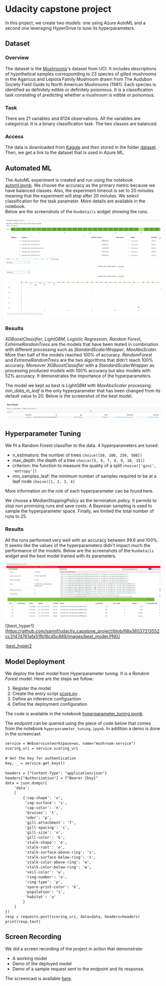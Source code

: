 # Udacity capstone project
In this project, we create two models: one using Azure AutoML and a second one leveraging HyperDrive to tune its hyperparameters.

## Dataset
### Overview
The dataset is the [Mushrooms](https://archive.ics.uci.edu/ml/datasets/mushroom)'s dataset from UCI. It includes descriptions of hypothetical samples corresponding to 23 species of gilled mushrooms in the Agaricus and Lepiota Family Mushroom drawn from The Audubon Society Field Guide to North American Mushrooms (1981). Each species is identified as definitely edible or definitely poisonous. It is a classification task consisting of predicting whether a mushroom is edible or poisonous.

### Task
There are 21 variables and 8124 observations. All the variables are categorical. It is a binary classification task. The two classes are balanced.  

### Access
The data is downloaded from [Kaggle](https://www.kaggle.com/uciml/mushroom-classification) and then stored in the folder [dataset](https://github.com/sannif/udacity_capstone_project/blob/bae713dfb6b071da6282cc004f1400e8a8131ffc/dataset/mushrooms.csv). Then, we get a link to the dataset that is used in Azure ML.

## Automated ML
The AutoML experiment is created and run using the notebook [automl.ipynb](https://github.com/sannif/udacity_capstone_project/blob/bae713dfb6b071da6282cc004f1400e8a8131ffc/automl.ipynb). We choose the accuracy as the primary metric because we have balanced classes. Also, the experiment timeout is set to 20 minutes meaning that the experiment will stop after 20 minutes. We select classification for the task parameter. More details are available in the notebook.  
Below are the screenshots of the `RunDetails` widget showing the runs.  

![run_details_automl1](https://github.com/sannif/udacity_capstone_project/blob/68a36537213552cc3147d761afa51fb16cd5c869/images/run_details_part1.PNG)
![run_details_automl1](https://github.com/sannif/udacity_capstone_project/blob/68a36537213552cc3147d761afa51fb16cd5c869/images/run_details_part2.PNG)


### Results
*XGBoostClassifier*, *LightGBM*, *Logistic Regression*, *Random Forest*, *ExtremeRandomTrees* are the models that have been tested in combination with different processing such as *StandardScalerWrapper*, *MaxAbsScaler*. More than half of the models reached 100% of accuracy. *RandomForest* and *ExtremeRandomTrees* are the two algorithms that didn't reach 100% accuracy. Moreover *XGBoostClassifier* with a *StandardScalerWrapper* as processing produced models with 100% accuracy but also models with 52% accuracy. It demonstrates the importance of the hyperparameters.  

The model we kept as best is *LightGBM* with *MaxAbsScaler* processing. *min_data_in_leaf* is the only hyperparameter that has been changed from its default value to 20. Below is the screenshot of the best model.  

![best_automl](https://github.com/sannif/udacity_capstone_project/blob/68a36537213552cc3147d761afa51fb16cd5c869/images/best_automl_model.PNG)


## Hyperparameter Tuning
We fit a Random Forest classifier to the data. 4 hyperparameters are tuned:  
* n_estimators: the number of trees ```choice([50, 100, 250, 500])```
* max_depth: the depth of a tree ```choice([5, 6, 7, 8, 9, 10, 15])```
* criterion: the function to measure the quality of a split ```choice(['gini', 'entropy'])```
* min_samples_leaf: the minimum number of samples required to be at a leaf node ```choice([1, 2, 3, 4]```  

More information on the role of each hyperparameter can be found here.  

We choose a *MedianStoppingPolicy* as the termination policy. It permits to stop non promising runs and save costs. A Bayesian sampling is used to sample the hyperparameter space. Finally, we limited the total number of runs to 25.

### Results
All the runs performed very well with an accuracy between 99.6 and 100%. It seems like the values of the hyperparameters didn't impact much the performance of the models. Below are the screenshots of the `RunDetails` widget and the best model trained with its parameters.

![run_hyper](https://github.com/sannif/udacity_capstone_project/blob/68a36537213552cc3147d761afa51fb16cd5c869/images/hyperdrive_run_details.PNG)

![best_hyper1][https://github.com/sannif/udacity_capstone_project/blob/68a36537213552cc3147d761afa51fb16cd5c869/images/best_model.PNG]

:[best_hyper2](https://github.com/sannif/udacity_capstone_project/blob/68a36537213552cc3147d761afa51fb16cd5c869/images/best_hyperdrive_2.PNG)

## Model Deployment
We deploy the best model from Hyperparameter tuning. It is a *Random Forest* model. Here are the steps we follow:
1. Register the model
2. Create the entry script [score.py](https://github.com/sannif/udacity_capstone_project/blob/68a36537213552cc3147d761afa51fb16cd5c869/scripts/score.py)
3. Define an inference configuartion
4. Define the deployment configuration  

The code is available in the notebook [hyperparameter_tuning.ipynb](https://github.com/sannif/udacity_capstone_project/blob/68a36537213552cc3147d761afa51fb16cd5c869/hyperparameter_tuning.ipynb).

The endpoint can be queried using the piece of code below that comes from the notebook `hyperparameter_tuning.ipynb`. In addition a demo is done in the screencast.
```
service = Webservice(workspace=ws, name="mushroom-service")
scoring_uri = service.scoring_uri

# Get the key for authentication
key, _ = service.get_keys()

headers = {"Content-Type": "application/json"}
headers["Authorization"] = f"Bearer {key}"
data = json.dumps({
    'data':
    [
        {'cap-shape': 'x',
         'cap-surface': 's',
         'cap-color': 'n',
         'bruises': 't',
         'odor': 'p',
         'gill-attachment': 'f',
         'gill-spacing': 'c',
         'gill-size': 'n',
         'gill-color': 'k',
         'stalk-shape': 'e',
         'stalk-root': 'e',
         'stalk-surface-above-ring': 's',
         'stalk-surface-below-ring': 's',
         'stalk-color-above-ring': 'w',
         'stalk-color-below-ring': 'w',
         'veil-color': 'w',
         'ring-number': 'o',
         'ring-type': 'p',
         'spore-print-color': 'k',
         'population': 's',
         'habitat': 'u'
        }
    ]
})
resp = requests.post(scoring_uri, data=data, headers=headers)
print(resp.text)
```

## Screen Recording
We did a screen recording of the project in action that demonstrate:
- A working model
- Demo of the deployed  model
- Demo of a sample request sent to the endpoint and its response.

The screencast is available [here](https://youtu.be/By0VDrHl00I).
